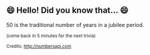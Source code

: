 ## 😄 Hello! Did you know that... 😄
50 is the traditional number of years in a jubilee period.

<sup>(come back in 5 minutes for the next trivia)</sup>


<sup>Credits: http://numbersapi.com</sup>
